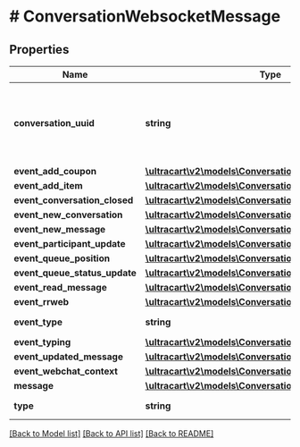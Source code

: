 # # ConversationWebsocketMessage

## Properties

Name | Type | Description | Notes
------------ | ------------- | ------------- | -------------
**conversation_uuid** | **string** | Conversation UUID if the websocket message is tied to a specific conversation | [optional]
**event_add_coupon** | [**\ultracart\v2\models\ConversationEventAddCoupon**](ConversationEventAddCoupon.md) |  | [optional]
**event_add_item** | [**\ultracart\v2\models\ConversationEventAddItem**](ConversationEventAddItem.md) |  | [optional]
**event_conversation_closed** | [**\ultracart\v2\models\ConversationSummary**](ConversationSummary.md) |  | [optional]
**event_new_conversation** | [**\ultracart\v2\models\ConversationSummary**](ConversationSummary.md) |  | [optional]
**event_new_message** | [**\ultracart\v2\models\ConversationSummary**](ConversationSummary.md) |  | [optional]
**event_participant_update** | [**\ultracart\v2\models\ConversationSummary**](ConversationSummary.md) |  | [optional]
**event_queue_position** | [**\ultracart\v2\models\ConversationEventQueuePosition**](ConversationEventQueuePosition.md) |  | [optional]
**event_queue_status_update** | [**\ultracart\v2\models\ConversationWebchatQueueStatus**](ConversationWebchatQueueStatus.md) |  | [optional]
**event_read_message** | [**\ultracart\v2\models\ConversationEventReadMessage**](ConversationEventReadMessage.md) |  | [optional]
**event_rrweb** | [**\ultracart\v2\models\ConversationEventRRWeb**](ConversationEventRRWeb.md) |  | [optional]
**event_type** | **string** | Type of event | [optional]
**event_typing** | [**\ultracart\v2\models\ConversationEventTyping**](ConversationEventTyping.md) |  | [optional]
**event_updated_message** | [**\ultracart\v2\models\ConversationMessage**](ConversationMessage.md) |  | [optional]
**event_webchat_context** | [**\ultracart\v2\models\ConversationEventWebchatContext**](ConversationEventWebchatContext.md) |  | [optional]
**message** | [**\ultracart\v2\models\ConversationMessage**](ConversationMessage.md) |  | [optional]
**type** | **string** | Type of message | [optional]

[[Back to Model list]](../../README.md#models) [[Back to API list]](../../README.md#endpoints) [[Back to README]](../../README.md)
